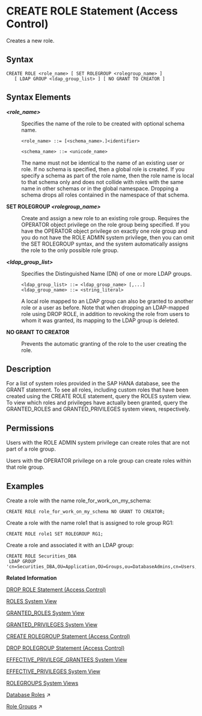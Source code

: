 <!-- loio20d4a23b75191014a182b123906d5b16 -->

# CREATE ROLE Statement \(Access Control\)

Creates a new role.



<a name="loio20d4a23b75191014a182b123906d5b16__sql_create_role_1sql_create_role_syntax"/>

## Syntax

```
CREATE ROLE <role_name> [ SET ROLEGROUP <rolegroup_name> ]
   [ LDAP GROUP <ldap_group_list> ] [ NO GRANT TO CREATOR ]
```



<a name="loio20d4a23b75191014a182b123906d5b16__sql_create_role_1sql_create_role_syntax_elements"/>

## Syntax Elements


<dl>
<dt><b>

*<role\_name\>*

</b></dt>
<dd>

Specifies the name of the role to be created with optional schema name.

```
<role_name> ::= [<schema_name>.]<identifier>

<schema_name> ::= <unicode_name>
```

The name must not be identical to the name of an existing user or role. If no schema is specified, then a global role is created. If you specify a schema as part of the role name, then the role name is local to that schema only and does not collide with roles with the same name in other schemas or in the global namespace. Dropping a schema drops all roles contained in the namespace of that schema.



</dd><dt><b>

SET ROLEGROUP *<rolegroup\_name\>*

</b></dt>
<dd>

Create and assign a new role to an existing role group. Requires the OPERATOR object privilege on the role group being specified. If you have the OPERATOR object privilege on exactly one role group and you do not have the ROLE ADMIN system privilege, then you can omit the SET ROLEGROUP syntax, and the system automatically assigns the role to the only possible role group.



</dd><dt><b>

*<ldap\_group\_list\>*

</b></dt>
<dd>

Specifies the Distinguished Name \(DN\) of one or more LDAP groups.

```
<ldap_group_list> ::= <ldap_group_name> [,...] 
<ldap_group_name> ::= <string_literal>
```

A local role mapped to an LDAP group can also be granted to another role or a user as before. Note that when dropping an LDAP-mapped role using DROP ROLE, in addition to revoking the role from users to whom it was granted, its mapping to the LDAP group is deleted.



</dd><dt><b>

NO GRANT TO CREATOR

</b></dt>
<dd>

Prevents the automatic granting of the role to the user creating the role.



</dd>
</dl>



<a name="loio20d4a23b75191014a182b123906d5b16__sql_create_role_1sql_create_role_description"/>

## Description

For a list of system roles provided in the SAP HANA database, see the GRANT statement. To see all roles, including custom roles that have been created using the CREATE ROLE statement, query the ROLES system view. To view which roles and privileges have actually been granted, query the GRANTED\_ROLES and GRANTED\_PRIVILEGES system views, respectively.



<a name="loio20d4a23b75191014a182b123906d5b16__section_jj5_hbd_pbb"/>

## Permissions

Users with the ROLE ADMIN system privilege can create roles that are not part of a role group.

Users with the OPERATOR privilege on a role group can create roles within that role group.



<a name="loio20d4a23b75191014a182b123906d5b16__sql_create_role_1sql_create_role_examples"/>

## Examples

Create a role with the name role\_for\_work\_on\_my\_schema:

```
CREATE ROLE role_for_work_on_my_schema NO GRANT TO CREATOR;
```

Create a role with the name role1 that is assigned to role group RG1:

```
CREATE ROLE role1 SET ROLEGROUP RG1;
```

Create a role and associated it with an LDAP group:

```
CREATE ROLE Securities_DBA 
 LDAP GROUP 'cn=Securities_DBA,OU=Application,OU=Groups,ou=DatabaseAdmins,cn=Users,o=largebank.com';
```

**Related Information**  


[DROP ROLE Statement \(Access Control\)](drop-role-statement-access-control-20d74f7.md "Drops a role.")

[ROLES System View](../../020-System-Views-Reference/021-System-Views/roles-system-view-20cd8af.md "Shows available roles.")

[GRANTED\_ROLES System View](../../020-System-Views-Reference/021-System-Views/granted-roles-system-view-20a5c3b.md "Provides information about roles granted to users or other roles.")

[GRANTED\_PRIVILEGES System View](../../020-System-Views-Reference/021-System-Views/granted-privileges-system-view-20a5958.md "Provides information about privileges and roles granted to users.")

[CREATE ROLEGROUP Statement \(Access Control\)](create-rolegroup-statement-access-control-6cf1932.md "Creates a new role group.")

[DROP ROLEGROUP Statement \(Access Control\)](drop-rolegroup-statement-access-control-9506eaa.md "Drops an existing role group.")

[EFFECTIVE\_PRIVILEGE\_GRANTEES System View](../../020-System-Views-Reference/021-System-Views/effective-privilege-grantees-system-view-2a8987c.md "Provides information about who was granted (explicitly or implicitly via roles) a specified privilege.")

[EFFECTIVE\_PRIVILEGES System View](../../020-System-Views-Reference/021-System-Views/effective-privileges-system-view-20a2f3e.md "Provides the privileges of the specified user.")

[ROLEGROUPS System Views](../../020-System-Views-Reference/021-System-Views/rolegroups-system-views-5e2b4b9.md "Shows available role groups.")

[Database Roles](https://help.sap.com/viewer/a1317de16a1e41a6b0ff81849d80713c/2023_4_QRC/en-US/e7f358b6e85b4610a2b62c5a25755fc0.html "A database role is a collection of privileges that can be granted to either a database user or another role in runtime.") :arrow_upper_right:

[Role Groups](https://help.sap.com/viewer/a1317de16a1e41a6b0ff81849d80713c/2023_4_QRC/en-US/33dfc7ed4ff648abbbaab4aefb7070d4.html "Role groups support a separation of role management tasks. This is useful if you want different aspects of your authorization setup managed by different administrators. In an SAP HANA Cloud environment, SAP uses role groups to separate the management of customer-owned roles and SAP-owned roles and therefore the authorization on underlying objects.") :arrow_upper_right:

